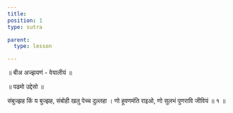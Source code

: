 ```yaml
---
title: 
position: 1
type: sutra

parent:
  type: lesson

---
```


॥ बीअ अज्झयणं - वेयालीयं ॥ 

॥ पढमो उद्देसो ॥ 

संबुज्झह किं य बुज्झह, संबोही खलु पेच्च दुल्लहा ।
णो हूवणमंति राइओ, णो सुलभं पुणरावि जीवियं ॥ १ ॥

